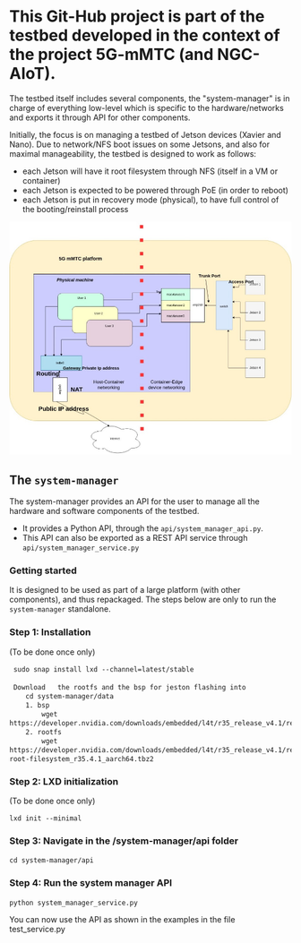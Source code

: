 # This Git-Hub project is part of the testbed developed in the context of the project 5G-mMTC (and NGC-AIoT).

The testbed itself includes several components, the "system-manager" is in charge of everything low-level which is 
specific to the hardware/networks and exports it through API for other components.

Initially, the focus is on managing a testbed of Jetson devices (Xavier and Nano).
Due to network/NFS boot issues on some Jetsons, and also for maximal manageability, the testbed is designed to work as
follows:
- each Jetson will have it root filesystem through NFS (itself in a VM or container)
- each Jetson is expected to be powered through PoE (in order to reboot)
- each Jetson is put in recovery mode (physical), to have full control of the booting/reinstall process

![network architecture](docs/figs/final_network_arch.jpeg)

## The `system-manager`

The system-manager provides an API for the user to manage all the hardware and software components of the testbed.
- It provides a Python API, through the `api/system_manager_api.py`. 
- This API can also be exported as a REST API service through `api/system_manager_service.py`

### Getting started

It is designed to be used as part of a large platform (with other components), and thus repackaged.
The steps below are only to run the `system-manager` standalone.

### Step 1: Installation 
(To be done once only)

     sudo snap install lxd --channel=latest/stable

     Download 	the rootfs and the bsp for jeston flashing into 
        cd system-manager/data
        1. bsp
            wget https://developer.nvidia.com/downloads/embedded/l4t/r35_release_v4.1/release/jetson_linux_r35.4.1_aarch64.tbz2
        2. rootfs
            wget https://developer.nvidia.com/downloads/embedded/l4t/r35_release_v4.1/release/tegra_linux_sample-root-filesystem_r35.4.1_aarch64.tbz2

### Step 2: LXD initialization
(To be done once only)

    lxd init --minimal

### Step 3: Navigate in the /system-manager/api folder

    cd system-manager/api

### Step 4: Run the system manager API

    python system_manager_service.py


You can now use the API as shown in the examples in the file test_service.py
